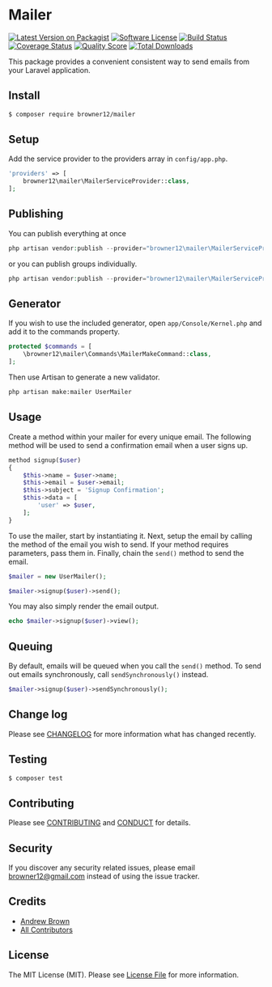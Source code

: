 # Mailer

[![Latest Version on Packagist][ico-version]][link-packagist]
[![Software License][ico-license]](LICENSE.md)
[![Build Status][ico-travis]][link-travis]
[![Coverage Status][ico-scrutinizer]][link-scrutinizer]
[![Quality Score][ico-code-quality]][link-code-quality]
[![Total Downloads][ico-downloads]][link-downloads]

This package provides a convenient consistent way to send emails from your Laravel application.

## Install

``` bash
$ composer require browner12/mailer
```

## Setup

Add the service provider to the providers array in  `config/app.php`.

``` php
'providers' => [
    browner12\mailer\MailerServiceProvider::class,
];
```

## Publishing

You can publish everything at once

``` php
php artisan vendor:publish --provider="browner12\mailer\MailerServiceProvider"
```

or you can publish groups individually.

``` php
php artisan vendor:publish --provider="browner12\mailer\MailerServiceProvider" --tag="config"
```

## Generator

If you wish to use the included generator, open `app/Console/Kernel.php` and add it to the commands property.

``` php
protected $commands = [
    \browner12\mailer\Commands\MailerMakeCommand::class,
];
```

Then use Artisan to generate a new validator.

``` sh
php artisan make:mailer UserMailer
```

## Usage

Create a method within your mailer for every unique email. The following method will be used to send a confirmation email when a user signs up.

``` php
method signup($user)
{
    $this->name = $user->name;
    $this->email = $user->email;
    $this->subject = 'Signup Confirmation';
    $this->data = [
        'user' => $user,
    ];
}
```

To use the mailer, start by instantiating it. Next, setup the email by calling the method of the email you wish to send. If your method requires parameters, pass them in. Finally, chain the `send()` method to send the email.

``` php
$mailer = new UserMailer();

$mailer->signup($user)->send();
```

You may also simply render the email output.

``` php
echo $mailer->signup($user)->view();
```

## Queuing

By default, emails will be queued when you call the `send()` method. To send out emails synchronously, call `sendSynchronously()` instead.

``` php
$mailer->signup($user)->sendSynchronously();
```

## Change log

Please see [CHANGELOG](CHANGELOG.md) for more information what has changed recently.

## Testing

``` bash
$ composer test
```

## Contributing

Please see [CONTRIBUTING](CONTRIBUTING.md) and [CONDUCT](CONDUCT.md) for details.

## Security

If you discover any security related issues, please email browner12@gmail.com instead of using the issue tracker.

## Credits

- [Andrew Brown][link-author]
- [All Contributors][link-contributors]

## License

The MIT License (MIT). Please see [License File](LICENSE.md) for more information.

[ico-version]: https://img.shields.io/packagist/v/browner12/mailer.svg?style=flat-square
[ico-license]: https://img.shields.io/badge/license-MIT-brightgreen.svg?style=flat-square
[ico-travis]: https://img.shields.io/travis/browner12/mailer/master.svg?style=flat-square
[ico-scrutinizer]: https://img.shields.io/scrutinizer/coverage/g/browner12/mailer.svg?style=flat-square
[ico-code-quality]: https://img.shields.io/scrutinizer/g/browner12/mailer.svg?style=flat-square
[ico-downloads]: https://img.shields.io/packagist/dt/browner12/mailer.svg?style=flat-square

[link-packagist]: https://packagist.org/packages/browner12/mailer
[link-travis]: https://travis-ci.org/browner12/mailer
[link-scrutinizer]: https://scrutinizer-ci.com/g/browner12/mailer/code-structure
[link-code-quality]: https://scrutinizer-ci.com/g/browner12/mailer
[link-downloads]: https://packagist.org/packages/browner12/mailer
[link-author]: https://github.com/browner12
[link-contributors]: ../../contributors
